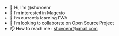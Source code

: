 - 👋 Hi, I’m @shuvoenr
- 👀 I’m interested in Magento
- 🌱 I’m currently learning PWA
- 💞️ I’m looking to collaborate on Open Source Project
- 📫 How to reach me : shuvoenr@gmail.com

<!---
shuvoenr/shuvoenr is a ✨ special ✨ repository because its `README.md` (this file) appears on your GitHub profile.
You can click the Preview link to take a look at your changes.
--->
